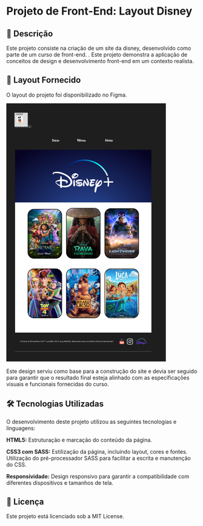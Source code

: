 # Projeto de Front-End: Layout Disney

## 📜 Descrição

Este projeto consiste na criação de um site da disney, desenvolvido como parte de um curso de front-end. . Este projeto demonstra a aplicação de conceitos de design e desenvolvimento front-end em um contexto realista.

## 🎨 Layout Fornecido

O layout do projeto foi disponibilizado no Figma.

![Imagem do layout](./img/layout.png)

Este design serviu como base para a construção do site e devia ser seguido para garantir que o resultado final esteja alinhado com as especificações visuais e funcionais fornecidas do curso.

## 🛠️ Tecnologias Utilizadas

O desenvolvimento deste projeto utilizou as seguintes tecnologias e linguagens:

**HTML5:** Estruturação e marcação do conteúdo da página.

**CSS3 com SASS:** Estilização da página, incluindo layout, cores e fontes. Utilização do pré-processador SASS para facilitar a escrita e manutenção do CSS.

**Responsividade:** Design responsivo para garantir a compatibilidade com diferentes dispositivos e tamanhos de tela.

## 📝 Licença

Este projeto está licenciado sob a MIT License.
